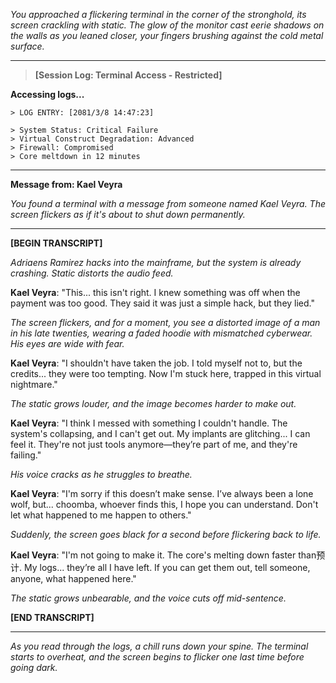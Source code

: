 *You approached a flickering terminal in the corner of the stronghold, its screen crackling with static. The glow of the monitor cast eerie shadows on the walls as you leaned closer, your fingers brushing against the cold metal surface.*

---

> **[Session Log: Terminal Access - Restricted]**

**Accessing logs...**

```
> LOG ENTRY: [2081/3/8 14:47:23]

> System Status: Critical Failure
> Virtual Construct Degradation: Advanced
> Firewall: Compromised
> Core meltdown in 12 minutes

```

---

**Message from: Kael Veyra**

*You found a terminal with a message from someone named Kael Veyra. The screen flickers as if it's about to shut down permanently.*

---

**[BEGIN TRANSCRIPT]**

*Adriaens Ramirez hacks into the mainframe, but the system is already crashing. Static distorts the audio feed.*

**Kael Veyra**: "This... this isn't right. I knew something was off when the payment was too good. They said it was just a simple hack, but they lied."

*The screen flickers, and for a moment, you see a distorted image of a man in his late twenties, wearing a faded hoodie with mismatched cyberwear. His eyes are wide with fear.*

**Kael Veyra**: "I shouldn't have taken the job. I told myself not to, but the credits... they were too tempting. Now I'm stuck here, trapped in this virtual nightmare."

*The static grows louder, and the image becomes harder to make out.*

**Kael Veyra**: "I think I messed with something I couldn't handle. The system's collapsing, and I can't get out. My implants are glitching... I can feel it. They're not just tools anymore—they’re part of me, and they're failing."

*His voice cracks as he struggles to breathe.*

**Kael Veyra**: "I'm sorry if this doesn’t make sense. I’ve always been a lone wolf, but... choomba, whoever finds this, I hope you can understand. Don't let what happened to me happen to others."

*Suddenly, the screen goes black for a second before flickering back to life.*

**Kael Veyra**: "I'm not going to make it. The core's melting down faster than预计. My logs... they’re all I have left. If you can get them out, tell someone, anyone, what happened here."

*The static grows unbearable, and the voice cuts off mid-sentence.*

**[END TRANSCRIPT]**

---

*As you read through the logs, a chill runs down your spine. The terminal starts to overheat, and the screen begins to flicker one last time before going dark.*